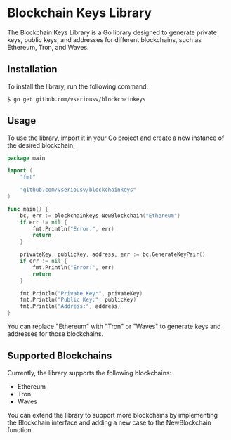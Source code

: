 # Blockchain Keys Library

The Blockchain Keys Library is a Go library designed to generate private keys, public keys, and addresses for different blockchains, such as Ethereum, Tron, and Waves.

## Installation

To install the library, run the following command:

```shell
$ go get github.com/vseriousv/blockchainkeys
```

## Usage

To use the library, import it in your Go project and create a new instance of the desired blockchain:

```go
package main

import (
	"fmt"

	"github.com/vseriousv/blockchainkeys"
)

func main() {
	bc, err := blockchainkeys.NewBlockchain("Ethereum")
	if err != nil {
		fmt.Println("Error:", err)
		return
	}

	privateKey, publicKey, address, err := bc.GenerateKeyPair()
	if err != nil {
		fmt.Println("Error:", err)
		return
	}

	fmt.Println("Private Key:", privateKey)
	fmt.Println("Public Key:", publicKey)
	fmt.Println("Address:", address)
}
```

You can replace "Ethereum" with "Tron" or "Waves" to generate keys and addresses for those blockchains.

## Supported Blockchains
Currently, the library supports the following blockchains:

- Ethereum
- Tron
- Waves

You can extend the library to support more blockchains by implementing the Blockchain interface and adding a new case to the NewBlockchain function.
